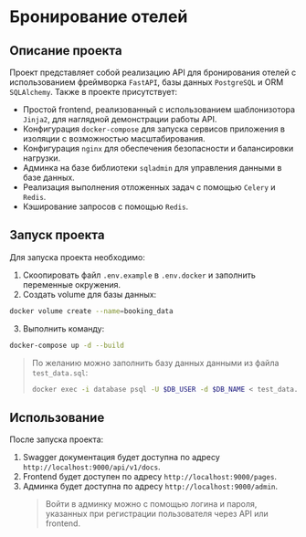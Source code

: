 # Бронирование отелей

## Описание проекта
Проект представляет собой реализацию АPI для бронирования отелей с использованием фреймворка `FastAPI`, базы данных `PostgreSQL` и ORM `SQLAlchemy`.
Также в проекте присутствует:

* Простой frontend, реализованный с использованием шаблонизотора `Jinja2`, для наглядной демонстрации работы API.
* Конфигурация `docker-compose` для запуска сервисов приложения в изоляции с возможностью масштабирования.
* Конфигурация `nginx` для обеспечения безопасности и балансировки нагрузки.
* Админка на базе библиотеки `sqladmin` для управления данными в базе данных.
* Реализация выполнения отложенных задач с помощью `Celery` и `Redis`.
* Кэширование запросов с помощью `Redis`.

## Запуск проекта
Для запуска проекта необходимо:

1. Скоопировать файл `.env.example` в `.env.docker` и заполнить переменные окружения.
2. Создать volume для базы данных:
```bash
docker volume create --name=booking_data
```
3. Выполнить команду:
```bash
docker-compose up -d --build
```
> По желанию можно заполнить базу данных данными из файла `test_data.sql`:
> ```bash
> docker exec -i database psql -U $DB_USER -d $DB_NAME < test_data.sql
> 

## Использование

После запуска проекта:
1. Swagger документация будет доступна по адресу `http://localhost:9000/api/v1/docs`.
2. Frontend будет доступен по адресу `http://localhost:9000/pages`.
3. Админка будет доступна по адресу `http://localhost:9000/admin`.
   > Войти в админку можно с помощью логина и пароля, указанных при регистрации пользователя через API или frontend.


